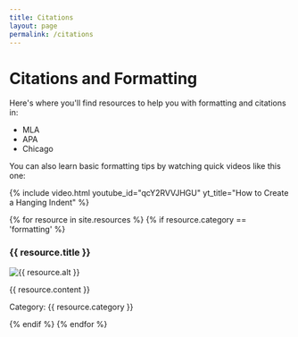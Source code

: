 ```yaml
---
title: Citations
layout: page
permalink: /citations
---
```

# Citations and Formatting 

Here's where you'll find resources to help you with formatting and citations in: 

- MLA 
- APA 
- Chicago 

You can also learn basic formatting tips by watching quick videos like this one: 

{% include video.html youtube_id="qcY2RVVJHGU" yt_title="How to Create a Hanging Indent" %}

{% for resource in site.resources %}
{% if resource.category == 'formatting' %}
<h3>{{ resource.title }}</h3>
<p><img src="{{ resource.image }}" alt="{{ resource.alt }}"/></p>
<p>{{ resource.content }}</p>
<p>Category: {{ resource.category }}</p>
{% endif %}
{% endfor %}
